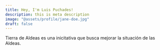```yaml
---
title: Hey, I'm Luis Puchades!
description: this is meta description
image: "@assets/profile/jane-doe.jpg"
draft: false
---
```


Tierra de Aldeas es una inicitativa que busca mejorar la situación de las Aldeas.